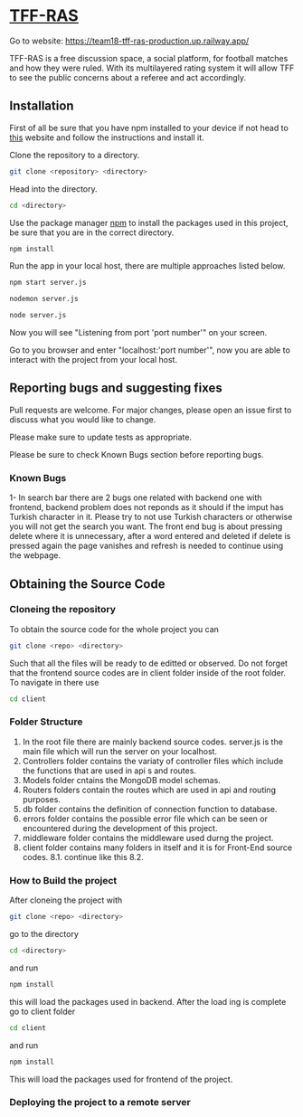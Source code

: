 # [TFF-RAS](https://team18-tff-ras-production.up.railway.app/)

Go to website: https://team18-tff-ras-production.up.railway.app/

TFF-RAS is a free discussion space, a social platform, for football matches and how they were ruled. With its multilayered rating system it will allow TFF to see the public concerns about a referee and act accordingly.

## Installation
First of all be sure that you have npm installed to your device if not head to [this](https://docs.npmjs.com/downloading-and-installing-node-js-and-npm) website and follow the instructions and install it.

Clone the repository to a directory.

```bash
git clone <repository> <directory>
```

Head into the directory.

```bash
cd <directory>
```

Use the package manager [npm](https://www.npmjs.com) to install the packages used in this project, be sure that you are in the correct directory.

```bash
npm install
```
Run the app in your local host, there are multiple approaches listed below.

```bash
npm start server.js
```
```bash
nodemon server.js
```
```bash
node server.js
```
Now you will see "Listening from port 'port number'" on your screen.

Go to you browser and enter "localhost:'port number'", now you are able to interact with the project from your local host.

## Reporting bugs and suggesting fixes

Pull requests are welcome. For major changes, please open an issue first
to discuss what you would like to change.

Please make sure to update tests as appropriate.

Please be sure to check Known Bugs section before reporting bugs.

### Known Bugs

1- In search bar there are 2 bugs one related with backend one with frontend, backend problem does not reponds as it should if the imput has Turkish character in it. Please try to not use Turkish characters or otherwise you will not get the search you want. The front end bug is about pressing delete where it is unnecessary, after a word entered and deleted if delete is pressed again the page vanishes and refresh is needed to continue using the webpage.

## Obtaining the Source Code

### Cloneing the repository
To obtain the source code for the whole project you can
```bash
git clone <repo> <directory>
```
Such that all the files will be ready to de editted or observed. Do not forget that the frontend source codes are in client folder inside of the root folder. To navigate in there use

```bash
cd client
```

### Folder Structure

1. In the root file there are mainly backend source codes. server.js is the main file which will run the server on your localhost.
2. Controllers folder contains the variaty of controller files which include the functions that are used in api s and routes. 
3. Models folder cntains the MongoDB model schemas.
4. Routers folders contain the routes which are used in api and routing purposes.
5. db folder contains the definition of connection function to database.
6. errors folder contains the possible error file which can be seen or encountered during the development of this project.
7. middleware folder contains the middleware used durng the project.
8. client folder contains many folders in itself and it is for Front-End source codes.
 8.1. continue like this
 8.2. 

### How to Build the project

After cloneing the project with
```bash
git clone <repo> <directory>
```
go to the directory

```bash
cd <directory>
```
and run
```bash
npm install
```
this will load the packages used in backend. After the load ing is complete go to client folder
```bash
cd client
```
and run
```bash
npm install
```
This will load the packages used for frontend of the project.

### Deploying the project to a remote server
